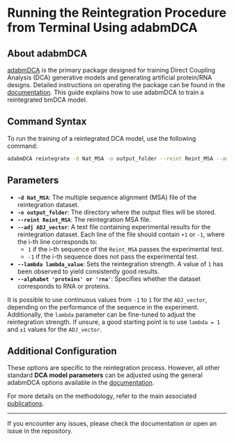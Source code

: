 # Running the Reintegration Procedure from Terminal Using adabmDCA

## About adabmDCA
[adabmDCA](https://www.biorxiv.org/content/10.1101/2025.01.31.635874v1) is the primary package designed for training Direct Coupling Analysis (DCA) generative models and generating artificial protein/RNA designs. 
Detailed instructions on operating the package can be found in the [documentation]([#](https://spqb.github.io/adabmDCApy/)). This guide explains how to use adabmDCA to train a reintegrated bmDCA model.

## Command Syntax
To run the training of a reintegrated DCA model, use the following command:

```bash
adabmDCA reintegrate -d Nat_MSA -o output_folder --reint Reint_MSA --adj ADJ_vector --lambda lambda_value --alphabet 'proteins'
```

## Parameters
- **`-d Nat_MSA`**: The multiple sequence alignment (MSA) file of the reintegration dataset.
- **`-o output_folder`**: The directory where the output files will be stored.
- **`--reint Reint_MSA`**: The reintegration MSA file.
- **`--adj ADJ_vector`**: A text file containing experimental results for the reintegration dataset. Each line of the file should contain `+1` or `-1`, where the i-th line corresponds to:
  - `1` if the i-th sequence of the `Reint_MSA` passes the experimental test.
  - `-1` if the i-th sequence does not pass the experimental test.
- **`--lambda lambda_value`**: Sets the reintegration strength. A value of `1` has been observed to yield consistently good results.
- **`--alphabet 'proteins' or 'rna'`**: Specifies whether the dataset corresponds to RNA or proteins.

It is possible to use continuous values from `-1` to `1` for the `ADJ_vector`, depending on the performance of the sequence in the experiment. Additionally, the `lambda` parameter can be fine-tuned to adjust the reintegration strength. If unsure, a good starting point is to use `lambda = 1` and `±1` values for the `ADJ_vector`.

## Additional Configuration
These options are specific to the reintegration process. However, all other standard **DCA model parameters** can be adjusted using the general adabmDCA options available in the [documentation](https://spqb.github.io/adabmDCApy/).

For more details on the methodology, refer to the main associated [publications](#).

---
If you encounter any issues, please check the documentation or open an issue in the repository.

